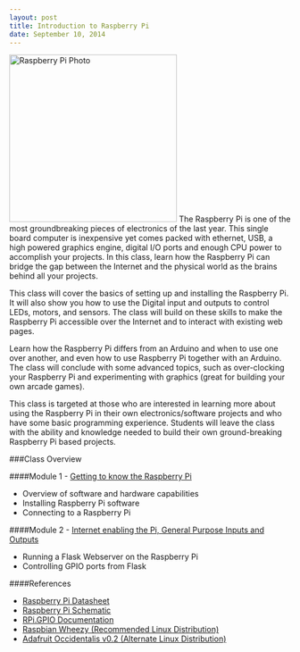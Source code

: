 ```yaml
---
layout: post
title: Introduction to Raspberry Pi
date: September 10, 2014
---
```

<img src="http://upload.wikimedia.org/wikipedia/commons/3/3d/RaspberryPi.jpg" alt="Raspberry Pi Photo" width="300px" style="border: 1px solid black, align: right"/>
The Raspberry Pi is one of the most groundbreaking pieces of electronics of the last year. This single board computer is inexpensive yet comes packed with ethernet, USB, a high powered graphics engine, digital I/O ports and enough CPU power to accomplish your projects. In this class, learn how the Raspberry Pi can bridge the gap between the Internet and the physical world as the brains behind all your projects.

This class will cover the basics of setting up and installing the Raspberry Pi. It will also show you how to use the Digital input and outputs to control LEDs, motors, and sensors. The class will build on these skills to make the Raspberry Pi accessible over the Internet and to interact with existing web pages.

Learn how the Raspberry Pi differs from an Arduino and when to use one over another, and even how to use Raspberry Pi together with an Arduino. The class will conclude with some advanced topics, such as over-clocking your Raspberry Pi and experimenting with graphics (great for building your own arcade games).

This class is targeted at those who are interested in learning more about using the Raspberry Pi in their own electronics/software projects and who have some basic programming experience. Students will leave the class with the ability and knowledge needed to build their own ground-breaking Raspberry Pi based projects.

###Class Overview

####Module 1 - [Getting to know the Raspberry Pi](session1.html)
* Overview of software and hardware capabilities
* Installing Raspberry Pi software
* Connecting to a Raspberry Pi

####Module 2 - [Internet enabling the Pi, General Purpose Inputs and Outputs](session2.html)
* Running a Flask Webserver on the Raspberry Pi
* Controlling GPIO ports from Flask

####References 
* [Raspberry Pi Datasheet](https://dl.dropboxusercontent.com/u/1733921/Raspberry%20Pi/BCM2835-ARM-Peripherals.pdf)
* [Raspberry Pi Schematic](https://dl.dropboxusercontent.com/u/1733921/Raspberry%20Pi/Raspberry-Pi-Schematics-R1.0.pdf)
* [RPi.GPIO Documentation](http://sourceforge.net/projects/raspberry-gpio-python/)
* [Raspbian Wheezy (Recommended Linux Distribution)](http://www.raspbian.org/)
* [Adafruit Occidentalis v0.2 (Alternate Linux Distribution)](http://learn.adafruit.com/adafruit-raspberry-pi-educational-linux-distro/occidentalis-v0-dot-2)  

